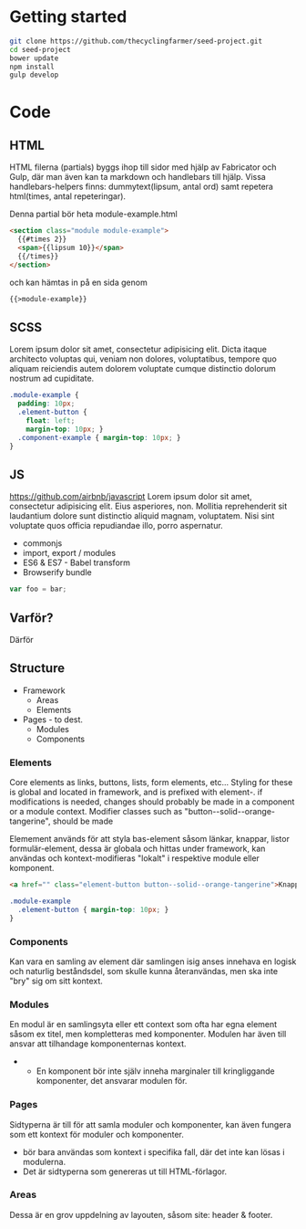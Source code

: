 # Getting started

```bash
git clone https://github.com/thecyclingfarmer/seed-project.git
cd seed-project
bower update
npm install
gulp develop
```

# Code
## HTML
HTML filerna (partials) byggs ihop till sidor med hjälp av Fabricator och Gulp,
där man även kan ta markdown och handlebars till hjälp.
Vissa handlebars-helpers finns: dummytext(lipsum, antal ord) samt repetera html(times, antal repeteringar).

Denna partial bör heta module-example.html
```html
<section class="module module-example">
  {{#times 2}}
  <span>{{lipsum 10}}</span>
  {{/times}}   
</section>
```

och kan hämtas in på en sida genom
```html
{{>module-example}}
```
## SCSS
Lorem ipsum dolor sit amet, consectetur adipisicing elit. Dicta itaque architecto voluptas qui, veniam non dolores, voluptatibus, tempore quo aliquam reiciendis autem dolorem voluptate cumque distinctio dolorum nostrum ad cupiditate.
```scss
.module-example {
  padding: 10px;
  .element-button {
    float: left;
    margin-top: 10px; }
  .component-example { margin-top: 10px; }
}
```
## JS
https://github.com/airbnb/javascript
Lorem ipsum dolor sit amet, consectetur adipisicing elit. Eius asperiores, non. Mollitia reprehenderit sit laudantium dolore sunt distinctio aliquid magnam, voluptatem. Nisi sint voluptate quos officia repudiandae illo, porro aspernatur.
* commonjs
* import, export / modules
* ES6 & ES7 - Babel transform
* Browserify bundle

```js
var foo = bar;
```




## Varför?
Därför


## Structure
* Framework
  * Areas
  * Elements
* Pages - to dest.
  * Modules
  * Components

### Elements
Core elements as links, buttons, lists, form elements, etc...
Styling for these is global and located in framework, and is prefixed with element-.
if modifications is needed, changes should probably be made in a component or a module context. Modifier classes such as "button--solid--orange-tangerine", should be made

Elemement används för att styla bas-element såsom länkar, knappar, listor formulär-element, dessa är globala och hittas under framework, kan användas och kontext-modifieras "lokalt" i respektive module eller komponent.
```html
<a href="" class="element-button button--solid--orange-tangerine">Knapp</a>
```
```css
.module-example
  .element-button { margin-top: 10px; }
}
```

### Components
Kan vara en samling av element där samlingen isig anses innehava en logisk och naturlig beståndsdel,
  som skulle kunna återanvändas, men ska inte "bry" sig om sitt kontext.

### Modules
En modul är en samlingsyta eller ett context som ofta har egna element såsom ex titel,
  men kompletteras med komponenter. Modulen har även till ansvar att tilhandage komponenternas kontext.
  * - En komponent bör inte själv inneha marginaler till kringliggande komponenter, det ansvarar modulen för.

### Pages
Sidtyperna är till för att samla moduler och komponenter, kan även fungera som ett kontext för moduler och komponenter.
  * bör bara användas som kontext i specifika fall, där det inte kan lösas i modulerna.
  * Det är sidtyperna som genereras ut till HTML-förlagor.

### Areas
Dessa är en grov uppdelning av layouten, såsom site: header & footer.
